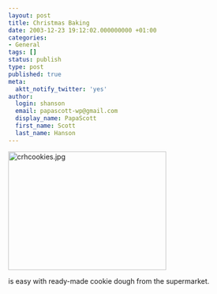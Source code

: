 ```yaml
---
layout: post
title: Christmas Baking
date: 2003-12-23 19:12:02.000000000 +01:00
categories:
- General
tags: []
status: publish
type: post
published: true
meta:
  aktt_notify_twitter: 'yes'
author:
  login: shanson
  email: papascott-wp@gmail.com
  display_name: PapaScott
  first_name: Scott
  last_name: Hanson
---
```

<p><img alt="crhcookies.jpg" src="https://www.papascott.de/wordpress/wp-content/uploads/2003/12/crhcookies.jpg" width="320" height="240" border="0" /></p>
<p>is easy with ready-made cookie dough from the supermarket.</p>
